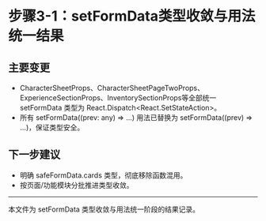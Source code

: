 # 步骤3-1：setFormData类型收敛与用法统一结果

## 主要变更
- CharacterSheetProps、CharacterSheetPageTwoProps、ExperienceSectionProps、InventorySectionProps等全部统一 setFormData 类型为 React.Dispatch<React.SetStateAction<FormData>>。
- 所有 setFormData((prev: any) => ...) 用法已替换为 setFormData((prev) => ...)，保证类型安全。

## 下一步建议
- 明确 safeFormData.cards 类型，彻底移除函数混用。
- 按页面/功能模块分批推进类型收敛。

---

本文件为 setFormData 类型收敛与用法统一阶段的结果记录。
